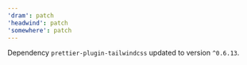 ```yaml
---
'dram': patch
'headwind': patch
'somewhere': patch
---
```

Dependency `prettier-plugin-tailwindcss` updated to version `^0.6.13`.
